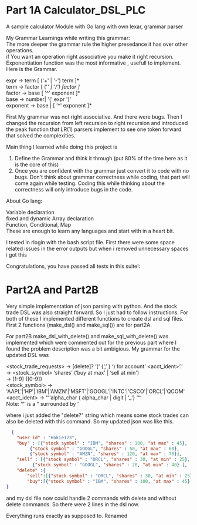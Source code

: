 # Part 1A Calculator_DSL_PLC
A sample calculator Module with Go lang with own lexar, grammar parser


My Grammar
Learnings while writing this grammar:  <br />
The more deeper the grammar rule the higher presedance it has over other operations. <br />
if You want an operation right associative you make it right recursion. <br />
Exponentiation function was the most informative , usefull to implement. <br />
Here is the Grammar. <br >

expr -> term [ ('+' | '-') term ]* <br />
term -> factor [ ('*' | '/') factor ]* <br />
factor -> base [ '^' exponent ]* <br />
base -> number| '(' expr ')' <br />
exponent -> base | [ '^' exponent ]* <br />

First My grammar was not right associative. And there were bugs. Then I changed the recursion from left recursion to right recursion and introduced the peak function that LR(1) parsers implement to see one token forward that solved the complexities. <br />

Main thing I learned while doing this project is <br />
1. Define the Grammar and think it through (put 80% of the time here as it is the core of this) <br />
2. Once you are confident with the grammar just convert it to code with no bugs. Don't think about grammar correctness while coding, that part will come again while testing. Coding this while thinking about the correctness will only introduce bugs in the code. <br />

About Go lang: <br />

Variable declaration <br />
fixed and dynamic Array declaration <br />
Function, Conditional, Map <br />
These are enough to learn any languages and start with in a heart bit. <br />

I tested in rlogin with the bash script file. First there were some space related issues in the error outputs but when i removed unnecessary spaces i got this <br />

Congratulations, you have passed all tests in this suite!: <br />


# Part2A and Part2B

Very simple implementation of json parsing with python. And the stock trade DSL was also straight forward. So I just had to follow instructions. For both of these I implemented different functions to create dsl and sql files. First 2 functions (make_dsl() and make_sql()) are for part2A. <br >

For part2B make_dsl_with_delete() and make_sql_with_delete() was implemented which were commented out for the previous part where I found the problem description was a bit ambigious. My grammar for the updated DSL was <br >

<stock_trade_requests> →  [delete]? ‘(' <trade> {‘,’ <trade>} ‘) for account' <acct_ident>’.’ <br >
<trade> →  <number> <stock_symbol> ‘shares’ (‘buy at max' | ‘sell at min') <number> <br >
<number> →  [1-9] {[0-9]} <br >
<stock_symbol> → 'AAPL'|'HP'|'IBM'|'AMZN'|'MSFT'|'GOOGL'|'INTC'|'CSCO'|'ORCL'|'QCOM' <br >
<acct_ident> →  ‘“‘alpha_char { alpha_char | digit | ’_’} ‘“‘ <br >
Note:  ‘“‘ is a “ surrounded by ‘ <br >

where i just added the "delete?" string which means some stock trades can also be deleted with this command. So my updated json was like this. <br >  
```json
  {
	"user id" : "Hokie123",
	"buy" : [{"stock symbol" : "IBM", "shares" : 100, "at max" : 45},
		 {"stock symbol" : "GOOGL", "shares" : 50, "at max" : 60}, 
		 {"stock symbol" : "AMZN", "shares" : 120, "at max" : 70}], 
	"sell" : [{"stock symbol" : "ORCL", "shares" : 30, "at min" : 25},
		  {"stock symbol" : "GOOGL", "shares" : 20, "at min" : 40} ], 
	"delete" :{
		"sell":[{"stock symbol" : "ORCL", "shares" : 30, "at min" : 25}],
		"buy":[{"stock symbol" : "IBM", "shares" : 100, "at max" : 45} ]}
}
```
and my dsl file now could handle 2 commands with delete and without delete commands. So there were 2 lines in the dsl now.

Everything runs exactly as supposed to.
Renamed
  
  




